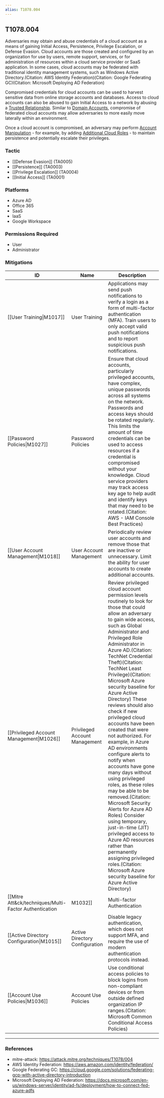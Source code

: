 ```yaml
---
alias: T1078.004
---
```


## T1078.004

Adversaries may obtain and abuse credentials of a cloud account as a means of gaining Initial Access, Persistence, Privilege Escalation, or Defense Evasion. Cloud accounts are those created and configured by an organization for use by users, remote support, services, or for administration of resources within a cloud service provider or SaaS application. In some cases, cloud accounts may be federated with traditional identity management systems, such as Windows Active Directory.(Citation: AWS Identity Federation)(Citation: Google Federating GC)(Citation: Microsoft Deploying AD Federation)

Compromised credentials for cloud accounts can be used to harvest sensitive data from online storage accounts and databases. Access to cloud accounts can also be abused to gain Initial Access to a network by abusing a [Trusted Relationship](https://attack.mitre.org/techniques/T1199). Similar to [Domain Accounts](https://attack.mitre.org/techniques/T1078/002), compromise of federated cloud accounts may allow adversaries to more easily move laterally within an environment.

Once a cloud account is compromised, an adversary may perform [Account Manipulation](https://attack.mitre.org/techniques/T1098) - for example, by adding [Additional Cloud Roles](https://attack.mitre.org/techniques/T1098/003) - to maintain persistence and potentially escalate their privileges.


### Tactic
- [[Defense Evasion]] (TA0005)
- [[Persistence]] (TA0003)
- [[Privilege Escalation]] (TA0004)
- [[Initial Access]] (TA0001)

### Platforms
- Azure AD
- Office 365
- SaaS
- IaaS
- Google Workspace

### Permissions Required
- User
- Administrator

### Mitigations

| ID | Name | Description |
| --- | --- | --- |
| [[User Training\|M1017]] | User Training | Applications may send push notifications to verify a login as a form of multi-factor authentication (MFA). Train users to only accept valid push notifications and to report suspicious push notifications. |
| [[Password Policies\|M1027]] | Password Policies | Ensure that cloud accounts, particularly privileged accounts, have complex, unique passwords across all systems on the network. Passwords and access keys should be rotated regularly. This limits the amount of time credentials can be used to access resources if a credential is compromised without your knowledge. Cloud service providers may track access key age to help audit and identify keys that may need to be rotated.(Citation: AWS - IAM Console Best Practices) |
| [[User Account Management\|M1018]] | User Account Management | Periodically review user accounts and remove those that are inactive or unnecessary. Limit the ability for user accounts to create additional accounts. |
| [[Privileged Account Management\|M1026]] | Privileged Account Management | Review privileged cloud account permission levels routinely to look for those that could allow an adversary to gain wide access, such as Global Administrator and Privileged Role Administrator in Azure AD.(Citation: TechNet Credential Theft)(Citation: TechNet Least Privilege)(Citation: Microsoft Azure security baseline for Azure Active Directory) These reviews should also check if new privileged cloud accounts have been created that were not authorized. For example, in Azure AD environments configure alerts to notify when accounts have gone many days without using privileged roles, as these roles may be able to be removed.(Citation: Microsoft Security Alerts for Azure AD Roles) Consider using temporary, just-in-time (JIT) privileged access to Azure AD resources rather than permanently assigning privileged roles.(Citation: Microsoft Azure security baseline for Azure Active Directory) |
| [[Mitre Att&ck/techniques/Multi-Factor Authentication|M1032]] | Multi-factor Authentication | Use multi-factor authentication for cloud accounts, especially privileged accounts. This can be implemented in a variety of forms (e.g. hardware, virtual, SMS), and can also be audited using administrative reporting features.(Citation: AWS - IAM Console Best Practices) |
| [[Active Directory Configuration\|M1015]] | Active Directory Configuration | Disable legacy authentication, which does not support MFA, and require the use of modern authentication protocols instead.  |
| [[Account Use Policies\|M1036]] | Account Use Policies | Use conditional access policies to block logins from non-compliant devices or from outside defined organization IP ranges.(Citation: Microsoft Common Conditional Access Policies) |


---
### References

- mitre-attack: https://attack.mitre.org/techniques/T1078/004
- AWS Identity Federation: https://aws.amazon.com/identity/federation/
- Google Federating GC: https://cloud.google.com/solutions/federating-gcp-with-active-directory-introduction
- Microsoft Deploying AD Federation: https://docs.microsoft.com/en-us/windows-server/identity/ad-fs/deployment/how-to-connect-fed-azure-adfs
